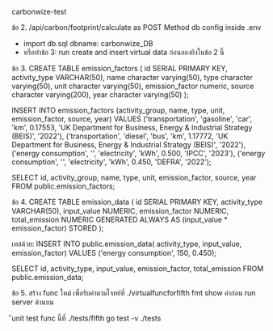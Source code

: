 carbonwize-test

ข้อ 2.
/api/carbon/footprint/calculate as POST Method
db config inside .env 
- import db.sql dbname: carbonwize_DB
- หรือทำข้อ 3: run create and insert virtual data ก่อนลองยิงในข้อ 2 นี้

ข้อ 3.
CREATE TABLE emission_factors (
    id SERIAL PRIMARY KEY, 
    activity_type VARCHAR(50),
    name character varying(50),
    type character varying(50),
    unit character varying(50),
    emission_factor numeric,
    source character varying(200),
    year character varying(50)
);

INSERT INTO emission_factors (activity_group, name, type, unit, emission_factor, source, year) VALUES
('transportation', 'gasoline', 'car', 'km', 0.17553, 'UK Department for Business, Energy & Industrial Strategy (BEIS)', '2022'),
('transportation', 'diesel', 'bus', 'km', 1.17772, 'UK Department for Business, Energy & Industrial Strategy (BEIS)', '2022'),
('energy consumption', '', 'electricity', 'kWh', 0.500, 'IPCC', '2023'),
('energy consumption', '', 'electricity', 'kWh', 0.450, 'DEFRA', '2022');

SELECT id, activity_group, name, type, unit, emission_factor, source, year
	FROM public.emission_factors;

ข้อ 4.
CREATE TABLE emission_data (
    id SERIAL PRIMARY KEY,
    activity_type VARCHAR(50),
    input_value NUMERIC,
    emission_factor NUMERIC,
    total_emission NUMERIC GENERATED ALWAYS AS (input_value * emission_factor) STORED
);

เทสด้วย:
INSERT INTO public.emission_data(
	activity_type, input_value, emission_factor)
	VALUES ('energy consumption', 150, 0.450);

SELECT id, activity_type, input_value, emission_factor, total_emission
	FROM public.emission_data;

ข้อ 5.
สร้าง func ใหม่ เพื่อรับค่าตามโจทย์ที่ ./virtualfuncforfifth
fmt show ค่าก่อน run server ด้านบน

ีunit test func นี้ที่ ./tests/fifth
go test -v ./tests